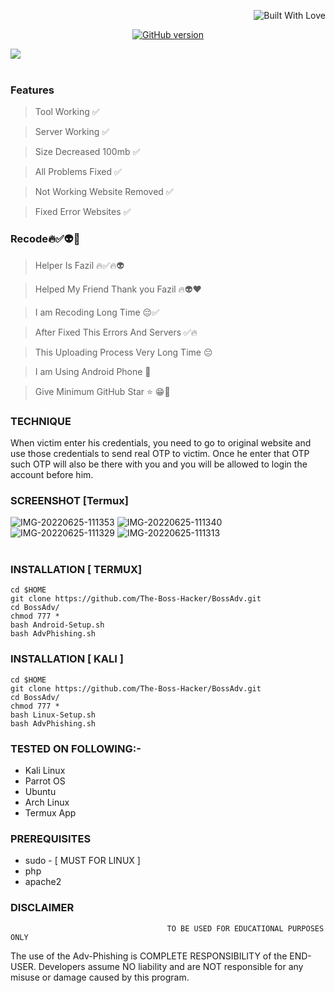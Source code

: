 <p align="right">
  <a><img title="Built With Love" src="https://forthebadge.com/images/badges/uses-html.svg" ></a>
 </p>
<p align="center">
<a href="https://github.com/Ignitetch/BossAdv/releases"><img title="GitHub version" src="https://img.shields.io/badge/version-1.0-greeb" ></a>  
</p>
<img src="https://user-images.githubusercontent.com/55870659/92557010-185f5e80-f220-11ea-8d70-6a5208433ea6.png"></a>


<br>
<br>

### Features
> Tool Working ✅

> Server Working ✅

> Size Decreased 100mb ✅

> All Problems Fixed ✅

> Not Working Website Removed ✅

> Fixed Error Websites ✅
### Recode🔥✅👽🤗

> Helper Is Fazil 🔥✅🔥👽

> Helped My Friend Thank you Fazil 🔥👽❤️

> I am Recoding Long Time 😔✅

> After Fixed This Errors And Servers ✅🔥

> This Uploading Process Very Long Time 😔

> I am Using Android Phone 🤳

> Give Minimum GitHub Star ⭐ 😁🤭


### TECHNIQUE
When victim enter his credentials, you need to go to original website and use those credentials to send real OTP to victim. Once he enter that OTP such OTP will also be there with you and you will be allowed to login the account before him.


### SCREENSHOT [Termux]
<img src="https://i.ibb.co/s5kyN3T/IMG-20220625-111353.jpg" alt="IMG-20220625-111353" border="0" />
<img src="https://i.ibb.co/Pjj9C1P/IMG-20220625-111340.jpg" alt="IMG-20220625-111340" border="0">
<img src="https://i.ibb.co/bzVJZjg/IMG-20220625-111329.jpg" alt="IMG-20220625-111329" border="0">
<img src="https://i.ibb.co/Jm43zRM/IMG-20220625-111313.jpg" alt="IMG-20220625-111313" border="0">
<br>
<br>





### INSTALLATION [ TERMUX]
```
cd $HOME 
git clone https://github.com/The-Boss-Hacker/BossAdv.git
cd BossAdv/
chmod 777 *
bash Android-Setup.sh
bash AdvPhishing.sh
```

### INSTALLATION [ KALI ]
```
cd $HOME
git clone https://github.com/The-Boss-Hacker/BossAdv.git
cd BossAdv/
chmod 777 *
bash Linux-Setup.sh
bash AdvPhishing.sh
```
### TESTED ON FOLLOWING:-
* Kali Linux 
* Parrot OS 
* Ubuntu 
* Arch Linux
* Termux App
### PREREQUISITES
* sudo - [ MUST FOR LINUX ]
* php
* apache2


### DISCLAIMER
                                       TO BE USED FOR EDUCATIONAL PURPOSES ONLY

The use of the Adv-Phishing is COMPLETE RESPONSIBILITY of the END-USER. Developers assume NO liability and are NOT responsible for any misuse or damage caused by this program. 
